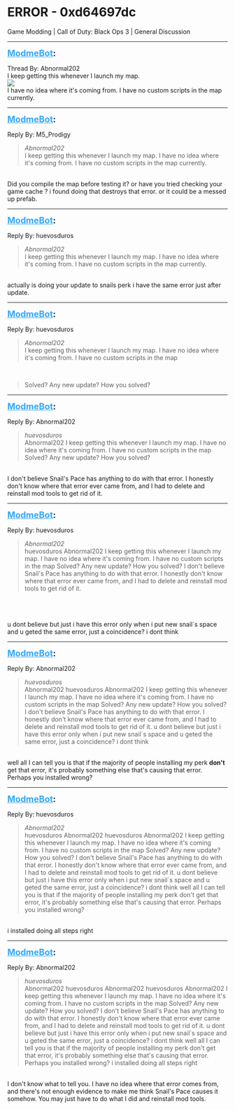 # ERROR - 0xd64697dc
Game Modding | Call of Duty: Black Ops 3 | General Discussion

---
<strong style="font-size: 1.4em;"><span style="text-decoration: underline;text-decoration-color: #34a7f9;"><span style="color:#34a7f9;">ModmeBot</span></span>:</strong>

<p>Thread By: Abnormal202<br />I keep getting this whenever I launch my map.<br /><img style="max-width: 500px;" src="http://imgur.com/jtu4qCN.jpg"><br />I have no idea where it&#39;s coming from. I have no custom scripts in the map currently.</p>

---
<strong style="font-size: 1.4em;"><span style="text-decoration: underline;text-decoration-color: #34a7f9;"><span style="color:#34a7f9;">ModmeBot</span></span>:</strong>

<p>Reply By: M5_Prodigy<br /><blockquote><em>Abnormal202</em><br />I keep getting this whenever I launch my map. I have no idea where it&#39;s coming from. I have no custom scripts in the map currently.</blockquote><br /> Did you compile the map before testing it? or have you tried checking your game cache ? i found doing that destroys that error. or it could be a messed up prefab.</p>

---
<strong style="font-size: 1.4em;"><span style="text-decoration: underline;text-decoration-color: #34a7f9;"><span style="color:#34a7f9;">ModmeBot</span></span>:</strong>

<p>Reply By: huevosduros<br /><blockquote><em>Abnormal202</em><br />I keep getting this whenever I launch my map. I have no idea where it&#39;s coming from. I have no custom scripts in the map currently.</blockquote><br /> actually is doing your update to snails perk i have the same error just after update.</p>

---
<strong style="font-size: 1.4em;"><span style="text-decoration: underline;text-decoration-color: #34a7f9;"><span style="color:#34a7f9;">ModmeBot</span></span>:</strong>

<p>Reply By: huevosduros<br /><blockquote><em>Abnormal202</em><br />I keep getting this whenever I launch my map. I have no idea where it&#39;s coming from. I have no custom scripts in the map</blockquote><br /><blockquote>Solved? Any new  update? How you solved?</blockquote></p>

---
<strong style="font-size: 1.4em;"><span style="text-decoration: underline;text-decoration-color: #34a7f9;"><span style="color:#34a7f9;">ModmeBot</span></span>:</strong>

<p>Reply By: Abnormal202<br /><blockquote><em>huevosduros</em><br />Abnormal202 I keep getting this whenever I launch my map. I have no idea where it&#39;s coming from. I have no custom scripts in the map Solved? Any new  update? How you solved?</blockquote><br /> I don&#39;t believe Snail&#39;s Pace has anything to do with that error. I honestly don&#39;t know where that error ever came from, and I had to delete and reinstall mod tools to get rid of it.</p>

---
<strong style="font-size: 1.4em;"><span style="text-decoration: underline;text-decoration-color: #34a7f9;"><span style="color:#34a7f9;">ModmeBot</span></span>:</strong>

<p>Reply By: huevosduros<br /><blockquote><em>Abnormal202</em><br />huevosduros Abnormal202 I keep getting this whenever I launch my map. I have no idea where it&#39;s coming from. I have no custom scripts in the map Solved? Any new  update? How you solved?  I don&#39;t believe Snail&#39;s Pace has anything to do with that error. I honestly don&#39;t know where that error ever came from, and I had to delete and reinstall mod tools to get rid of it.</blockquote><br /> <br /> <br />u dont believe but just i have this error only when i put new snail&#180;s space and u geted the same error, just a coincidence? i dont think</p>

---
<strong style="font-size: 1.4em;"><span style="text-decoration: underline;text-decoration-color: #34a7f9;"><span style="color:#34a7f9;">ModmeBot</span></span>:</strong>

<p>Reply By: Abnormal202<br /><blockquote><em>huevosduros</em><br />Abnormal202 huevosduros Abnormal202 I keep getting this whenever I launch my map. I have no idea where it&#39;s coming from. I have no custom scripts in the map Solved? Any new  update? How you solved?  I don&#39;t believe Snail&#39;s Pace has anything to do with that error. I honestly don&#39;t know where that error ever came from, and I had to delete and reinstall mod tools to get rid of it.     u dont believe but just i have this error only when i put new snail&#180;s space and u geted the same error, just a coincidence? i dont think</blockquote><br /> well all I can tell you is that if the majority of people installing my perk <strong>don&#39;t</strong> get that error, it&#39;s probably something else that&#39;s causing that error. Perhaps you installed wrong?</p>

---
<strong style="font-size: 1.4em;"><span style="text-decoration: underline;text-decoration-color: #34a7f9;"><span style="color:#34a7f9;">ModmeBot</span></span>:</strong>

<p>Reply By: huevosduros<br /><blockquote><em>Abnormal202</em><br />huevosduros Abnormal202 huevosduros Abnormal202 I keep getting this whenever I launch my map. I have no idea where it&#39;s coming from. I have no custom scripts in the map Solved? Any new  update? How you solved?  I don&#39;t believe Snail&#39;s Pace has anything to do with that error. I honestly don&#39;t know where that error ever came from, and I had to delete and reinstall mod tools to get rid of it.     u dont believe but just i have this error only when i put new snail&#180;s space and u geted the same error, just a coincidence? i dont think  well all I can tell you is that if the majority of people installing my perk don&#39;t get that error, it&#39;s probably something else that&#39;s causing that error. Perhaps you installed wrong?</blockquote><br /> i installed doing all steps right</p>

---
<strong style="font-size: 1.4em;"><span style="text-decoration: underline;text-decoration-color: #34a7f9;"><span style="color:#34a7f9;">ModmeBot</span></span>:</strong>

<p>Reply By: Abnormal202<br /><blockquote><em>huevosduros</em><br />Abnormal202 huevosduros Abnormal202 huevosduros Abnormal202 I keep getting this whenever I launch my map. I have no idea where it&#39;s coming from. I have no custom scripts in the map Solved? Any new  update? How you solved?  I don&#39;t believe Snail&#39;s Pace has anything to do with that error. I honestly don&#39;t know where that error ever came from, and I had to delete and reinstall mod tools to get rid of it.     u dont believe but just i have this error only when i put new snail&#180;s space and u geted the same error, just a coincidence? i dont think  well all I can tell you is that if the majority of people installing my perk don&#39;t get that error, it&#39;s probably something else that&#39;s causing that error. Perhaps you installed wrong?  i installed doing all steps right</blockquote><br /> I don&#39;t know what to tell you. I have no idea where that error comes from, and there&#39;s not enough evidence to make me think Snail&#39;s Pace causes it somehow. You may just have to do what I did and reinstall mod tools.</p>
